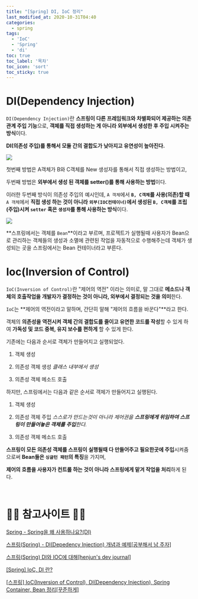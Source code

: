 ```yaml
---
title: "[Spring] DI, IoC 정리"
last_modified_at: 2020-10-31T04:40
categories: 
  - spring
tags: 
  - 'IoC' 
  - 'Spring' 
  - 'di'
toc: true
toc_label: '목차'
toc_icon: 'sort'
toc_sticky: true
---
```


# DI(Dependency Injection)


`DI(Dependency Injection)`란 **스프링이 다른 프레임워크와 차별화되어 제공하는 의존 관계 주입 기능**으로,
**객체를 직접 생성하는 게 아니라 외부에서 생성한 후 주입 시켜주는 방식**이다.


**DI(의존성 주입)를 통해서 모듈 간의 결합도가 낮아지고 유연성이 높아진다.**



![](https://images.velog.io/images/gillog/post/08489bda-549e-4dae-851b-8ae1734bf85e/21373937580AEF9B37.jpg)



첫번째 방법은 A객체가 B와 C객체를 New 생성자를 통해서 직접 생성하는 방법이고, 

두번째 방법은 **외부에서 생성 된 객체를 setter()를 통해 사용하는 방법**이다. 

이러한 두번째 방식이 의존성 주입의 예시인데,
`A 객체`에서 **`B, C객체`를 사용(의존)할 때** `A 객체`에서 **직접 생성 하는 것이 아니라** **`외부(IOC컨테이너)`에서 생성된 `B, C객체`를 조립(주입)시켜 `setter` 혹은 `생성자`를 통해 사용하는 방식**이다.





![](https://images.velog.io/images/gillog/post/41f2eb24-fce2-4b7e-b9ac-d5c3ce97d213/22535642580C4AF12C.jpg)









**스프링에서는 객체를 `Bean`**이라고 부르며, 프로젝트가 실행될때 사용자가 Bean으로 관리하는 객체들의 생성과 소멸에 관련된 작업을 자동적으로 수행해주는데 객체가 생성되는 곳을 스프링에서는 Bean 컨테이너라고 부른다.










# Ioc(Inversion of Control)









`IoC(Inversion of Control)`란 "제어의 역전" 이라는 의미로, 말 그대로 **메소드나 객체의 호출작업을 개발자가 결정하는 것이 아니라, 외부에서 결정되는 것을 의미**한다.

`IoC`는 **제어의 역전이라고 말하며, 간단히 말해 "제어의 흐름을 바꾼다"**라고 한다.

객체의 **의존성을 역전시켜 객체 간의 결합도를 줄이고 유연한 코드를 작성**할 수 있게 하여 **가독성 및 코드 중복, 유지 보수를 편하게** 할 수 있게 한다.



기존에는 다음과 순서로 객체가 만들어지고 실행되었다.


1. 객체 생성

2. 의존성 객체 생성
_클래스 내부에서 생성_

3. 의존성 객체 메소드 호출 



하지만, 스프링에서는 다음과 같은 순서로 객체가 만들어지고 실행된다.


1. 객체 생성

2. 의존성 객체 주입
_스스로가 만드는것이 아니라 제어권을 **스프링에게 위임하여 스프링이 만들어놓은 객체를 주입**한다._

3. 의존성 객체 메소드 호출



**스프링이 모든 의존성 객체를 스프링이 실행될때 다 만들어주고 필요한곳에 주입**시켜줌으로써 **Bean들은 `싱글턴 패턴`의 특징**을 가지며, 

**제어의 흐름을 사용자가 컨트롤 하는 것이 아니라 스프링에게 맡겨 작업을 처리**하게 된다. 








<br>

# 🙆‍♂️ 참고사이트 🙇‍♂️

[Spring - Spring을 왜 사용하나요?(DI)](https://galid1.tistory.com/493?category=769011)

[스프링(Spring) - DI(Depedency Injection) 개념과 예제[공부해서 남 주자]](https://private.tistory.com/39?category=655784)

[스프링(Spring) DI와 IOC에 대해[henjun's dev journal]](https://cofived.tistory.com/39)

[[Spring] IoC, DI 란?](https://jobc.tistory.com/30)

[[스프링] IoC(Inversion of Control), DI(Dependency Injection), Spring Container, Bean 정리[꾸준하게]](https://leveloper.tistory.com/33)

[]()